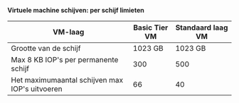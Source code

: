 **Virtuele machine schijven: per schijf limieten**

 VM-laag | Basic Tier VM | Standaard laag VM
---|---|---
Grootte van de schijf | 1023 GB | 1023 GB
Max 8 KB IOP's per permanente schijf | 300 | 500
Het maximumaantal schijven max IOP's uitvoeren | 66 | 40